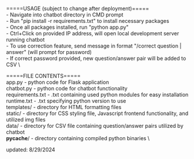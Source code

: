 =====USAGE (subject to change after deployment)===== \
    -   Navigate into chatbot directory in CMD prompt \
    -   Run "pip install -r requirements.txt" to install necessary packages \
    -   Once all packages installed, run "python app.py" \
    -   Ctrl+Click on provided IP address, will open local development server running chatbot \
    -   To use correction feature, send message in format "/correct question | answer" (will prompt for password) \
        -   If correct password provided, new question/answer pair will be added to CSV \

=====FILE CONTENTS===== \
app.py - python code for Flask application \
chatbot.py - python code for chatbot functionality \
requirements.txt - .txt containing used python modules for easy installation \
runtime.txt - .txt specifying python version to use \
templates/ - directory for HTML formatting files \
static/ - directory for CSS styling file, Javascript frontend functionality, and utilized img files\
data/ - directory for CSV file containing question/answer pairs utilized by chatbot \
__pycache__/ - directory containing compiled python binaries \

updated: 8/29/2024
